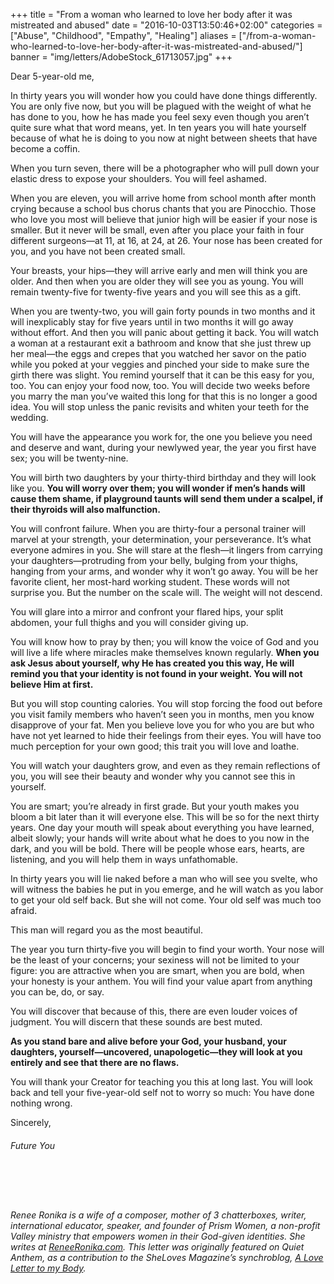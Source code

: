 +++
title = "From a woman who learned to love her body after it was mistreated and abused"
date = "2016-10-03T13:50:46+02:00"
categories = ["Abuse", "Childhood", "Empathy", "Healing"]
aliases = ["/from-a-woman-who-learned-to-love-her-body-after-it-was-mistreated-and-abused/"]
banner = "img/letters/AdobeStock_61713057.jpg"
+++

<div class="mk-single-content clearfix" itemprop="mainEntityOfPage">
	<p>Dear 5-year-old me,</p>
<p>In thirty years you will wonder how you could have done things differently. You are only five now, but you will be plagued with the weight of what he has done to you, how he has made you feel sexy even though you aren’t quite sure what that word means, yet. In ten years you will hate yourself because of what he is doing to you now at night between sheets that have become a coffin.</p>
<p><span id="more-357"></span>When you turn seven, there will be a photographer who will pull down your elastic dress to expose your shoulders. You will feel ashamed.</p>
<p>When you are eleven, you will arrive home from school month after month crying because a school bus chorus chants that you are Pinocchio. Those who love you most will believe that junior high will be easier if your nose is smaller. But it never will be small, even after you place your faith in four different surgeons—at 11, at 16, at 24, at 26. Your nose has been created for you, and you have not been created small.</p>
<p>Your breasts, your hips—they will arrive early and men will think you are older. And then when you are older they will see you as young. You will remain twenty-five for twenty-five years and you will see this as a gift.</p>
<p>When you are twenty-two, you will gain forty pounds in two months and it will inexplicably stay for five years until in two months it will go away without effort. And then you will panic about getting it back. You will watch a woman at a restaurant exit a bathroom and know that she just threw up her meal—the eggs and crepes that you watched her savor on the patio while you poked at your veggies and pinched your side to make sure the girth there was slight. You remind yourself that it can be this easy for you, too. You can enjoy your food now, too. You will decide two weeks before you marry the man you’ve waited this long for that this is no longer a good idea. You will stop unless the panic revisits and whiten your teeth for the wedding.</p>
<p>You will have the appearance you work for, the one you believe you need and deserve and want, during your newlywed year, the year you first have sex; you will be twenty-nine.</p>
<p>You will birth two daughters by your thirty-third birthday and they will look like you. <strong>You will worry over them; you will wonder if men’s hands will cause them shame, if playground taunts will send them under a scalpel, if their thyroids will also malfunction.</strong></p>
<p>You will confront failure. When you are thirty-four a personal trainer will marvel at your strength, your determination, your perseverance. It’s what everyone admires in you. She will stare at the flesh—it lingers from carrying your daughters—protruding from your belly, bulging from your thighs, hanging from your arms, and wonder why it won’t go away. You will be her favorite client, her most-hard working student. These words will not surprise you. But the number on the scale will. The weight will not descend.</p>
<p>You will glare into a mirror and confront your flared hips, your split abdomen, your full thighs and you will consider giving up.</p>
<p>You will know how to pray by then; you will know the voice of God and you will live a life where miracles make themselves known regularly. <strong>When you ask Jesus about yourself, why He has created you this way, He will remind you that your identity is not found in your weight. You will not believe Him at first.</strong></p>
<p>But you will stop counting calories. You will stop forcing the food out before you visit family members who haven’t seen you in months, men you know disapprove of your fat. Men you believe love you for who you are but who have not yet learned to hide their feelings from their eyes. You will have too much perception for your own good; this trait you will love and loathe.</p>
<p>You will watch your daughters grow, and even as they remain reflections of you, you will see their beauty and wonder why you cannot see this in yourself.</p>
<p>You are smart; you’re already in first grade. But your youth makes you bloom a bit later than it will everyone else. This will be so for the next thirty years. One day your mouth will speak about everything you have learned, albeit slowly; your hands will write about what he does to you now in the dark, and you will be bold. There will be people whose ears, hearts, are listening, and you will help them in ways unfathomable.</p>
<p>In thirty years you will lie naked before a man who will see you svelte, who will witness the babies he put in you emerge, and he will watch as you labor to get your old self back. But she will not come. Your old self was much too afraid.</p>
<p>This man will regard you as the most beautiful.</p>
<p>The year you turn thirty-five you will begin to find your worth. Your nose will be the least of your concerns; your sexiness will not be limited to your figure: you are attractive when you are smart, when you are bold, when your honesty is your anthem. You will find your value apart from anything you can be, do, or say.</p>
<p>You will discover that because of this, there are even louder voices of judgment. You will discern that these sounds are best muted.</p>
<p><strong>As you stand bare and alive before your God, your husband, your daughters, yourself—uncovered, unapologetic—they will look at you entirely and see that there are no flaws.</strong></p>
<p>You will thank your Creator for teaching you this at long last. You will look back and tell your five-year-old self not to worry so much: You have done nothing wrong.</p>
<p>Sincerely,</p>
<h6 class="signature">Future You</h6>
<p>&nbsp;</p>
<p>&nbsp;</p>
<p><i>Renee Ronika is a wife of a composer, mother of 3 chatterboxes, writer, international educator, speaker, and founder of Prism Women, a non-profit Valley ministry that empowers women in their God-given identities. She writes at <a href="http://reneeronika.com">ReneeRonika.com</a>.&nbsp;</i><em>This letter was originally featured on Quiet Anthem, as a contribution to the&nbsp;SheLoves Magazine’s synchroblog, <a href="http://shelovesmagazine.com/2012/a-love-letter-to-my-body/">A Love Letter to my Body</a>.</em></p>
</div>

